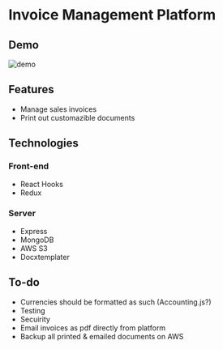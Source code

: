 # Invoice Management Platform 



## Demo
![demo](https://raw.githubusercontent.com/partyblanket/invoice-management-platform/master/example.gif)

## Features
* Manage sales invoices
* Print out customazible documents

## Technologies

### Front-end
* React Hooks
* Redux

### Server
* Express
* MongoDB
* AWS S3
* Docxtemplater

## To-do

* Currencies should be formatted as such (Accounting.js?)
* Testing
* Secuirity 
* Email invoices as pdf directly from platform
* Backup all printed & emailed documents on AWS